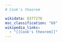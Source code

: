 ```yaml
---
# Cook's theorem

wikidata: Q377276
msc_classification: "68"
wikipedia_links:
  - "[[Cook's theorem]]"
---
```

